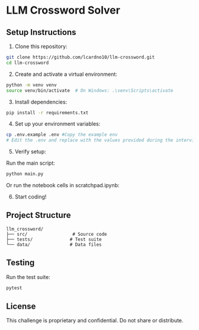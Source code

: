 # LLM Crossword Solver

## Setup Instructions

1. Clone this repository:
```bash
git clone https://github.com/lcardno10/llm-crossword.git
cd llm-crossword
```

2. Create and activate a virtual environment:
```bash
python -m venv venv
source venv/bin/activate  # On Windows: .\venv\Scripts\activate
```

3. Install dependencies:
```bash
pip install -r requirements.txt
```

4. Set up your environment variables:
```bash
cp .env.example .env #Copy the example env
# Edit the .env and replace with the values provided during the interview
```

5. Verify setup:

Run the main script:
```bash
python main.py
```

Or run the notebook cells in scratchpad.ipynb:

6. Start coding!

## Project Structure

```
llm_crossword/
├── src/                 # Source code
├── tests/              # Test suite
└── data/               # Data files
```

## Testing

Run the test suite:
```bash
pytest
```

## License

This challenge is proprietary and confidential. Do not share or distribute.

